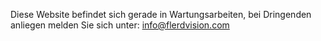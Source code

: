 Diese Website befindet sich gerade in Wartungsarbeiten, bei Dringenden anliegen melden Sie sich unter: info@flerdvision.com
